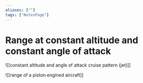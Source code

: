 ```yaml
---
aliases: [""]
tags: ["NotesPage"]
---
```


# Range at constant altitude and constant angle of attack

![[constant altitude and angle of attack cruise pattern (jet)]]

![[range of a piston engined aircraft]]